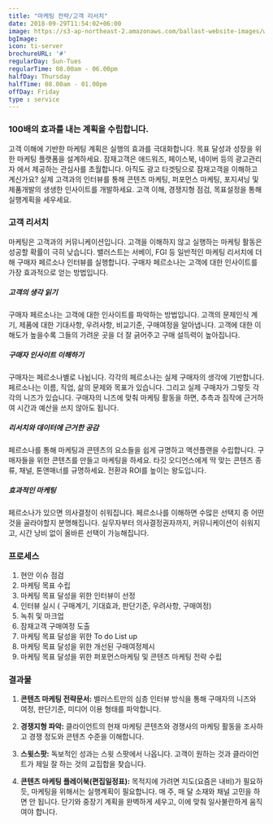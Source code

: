```yaml
---
title: "마케팅 전략/고객 리서치"
date: 2018-09-29T11:54:02+06:00
image: https://s3-ap-northeast-2.amazonaws.com/ballast-website-images/wp-content/uploads/2019/04/11223227/service-contentmarketing.jpg
bgImage: 
icon: ti-server
brochureURL: '#'
regularDay: Sun-Tues
regularTime: 08.00am - 06.00pm
halfDay: Thursday
halfTime: 08.00am - 01.00pm
offDay: Friday
type : service
---
```


### 100배의 효과를 내는 계획을 수립합니다.  

 고객 이해에 기반한 마케팅 계획은 실행의 효과를 극대화합니다. 목표 달성과 성장을 위한 마케팅 플랫폼을 설계하세요.<!--more--> 잠재고객은 애드워즈, 페이스북, 네이버 등의 광고관리자 에서 제공하는 관심사를 초월합니다. 아직도 광고 타겟팅으로 잠재고객을 이해하고 계신가요? 실제 고객과의 인터뷰를 통해 콘텐츠 마케팅, 퍼포먼스 마케팅, 포지셔닝 및 제품개발의 생생한 인사이트를 개발하세요. 고객 이해, 경쟁지형 점검, 목표설정을 통해 실행계획을 세우세요.  

### 고객 리서치
마케팅은 고객과의 커뮤니케이션입니다. 고객을 이해하지 않고 실행하는 마케팅 활동은 성공할 확률이 극히 낮습니다. 밸러스트는 서베이, FGI 등 일반적인 마케팅 리서치에 더해 구매자 페르소나 인터뷰를 실행합니다. 구매자 페르소나는 고객에 대한 인사이트를 가장 효과적으로 얻는 방법입니다. 

##### 고객의 생각 읽기
구매자 페르소나는 고객에 대한 인사이트를 파악하는 방법입니다. 고객의 문제인식 계기, 제품에 대한 기대사항, 우려사항, 비교기준, 구매여정을 알아냅니다. 고객에 대한 이해도가 높을수록 그들의 가려운 곳을 더 잘 긁어주고 구매 설득력이 높아집니다. 

##### 구매자 인사이트 이해하기
구매자는 페르소나별로 나뉩니다. 각각의 페르소나는 실제 구매자의 생각에 기반합니다. 페르소나는 이름, 직업, 삶의 문제와 목표가 있습니다. 그리고 실제 구매자가 그렇듯 각각의 니즈가 있습니다. 구매자의 니즈에 맞춰 마케팅 활동을 하면, 추측과 짐작에 근거하여 시간과 예산을 쓰지 않아도 됩니다.

##### 리서치와 데이터에 근거한 공감 
페르소나를 통해 마케팅과 콘텐츠의 요소들을 쉽게 규명하고 액션플랜을 수립합니다. 구매자들을 위한 콘텐츠를 만들고 마케팅을 하세요. 타깃 오디언스에게 딱 맞는 콘텐츠 종류, 채널, 톤앤매너를 규명하세요. 전환과 ROI를 높이는 왕도입니다.

##### 효과적인 마케팅
페르소나가 있으면 의사결정이 쉬워집니다. 페르소나를 이해하면 수많은 선택지 중 어떤 것을 골라야할지 분명해집니다. 실무자부터 의사결정권자까지, 커뮤니케이션이 쉬워지고, 시간 낭비 없이 올바른 선택이 가능해집니다.

### 프로세스
1. 현안 이슈 점검
2. 마케팅 목표 수립
3. 마케팅 목표 달성을 위한 인터뷰이 선정
4. 인터뷰 실시 ( 구매계기, 기대효과, 판단기준, 우려사항, 구매여정)
5. 녹취 및 마크업
6. 잠재고객 구매여정 도출
7. 마케팅 목표 달성을 위한 To do List up
8. 마케팅 목표 달성을 위한 개선된 구매여정제시
9. 마케팅 목표 달성을 위한 퍼포먼스마케팅 및 콘텐츠 마케팅 전략 수립

### 결과물
1. **콘텐츠 마케팅 전략문서:**
밸러스트만의 심층 인터뷰 방식을 통해 구매자의 니즈와 여정, 판단기준, 미디어 이용 형태를 파악합니다.

2. **경쟁지형 파악:**
클라이언트의 현재 마케팅 콘텐츠와 경쟁사의 마케팅 활동을 조사하고 경쟁 정도와 콘텐츠 수준을 이해합니다.

3. **스윗스팟:**
독보적인 성과는 스윗 스팟에서 나옵니다. 고객이 원하는 것과 클라이언트가 제일 잘 하는 것의 교집합을 찾습니다.

4. **콘텐츠 마케팅 플레이북(편집일정표):**
목적지에 가려면 지도(요즘은 내비)가 필요하듯, 마케팅을 위해서는 실행계획이 필요합니다. 매 주, 매 달 소재와 채널 고민을 하면 안 됩니다. 단기와 중장기 계획을 완벽하게 세우고, 이에 맞춰 일사불란하게 움직여야 합니다.


